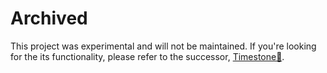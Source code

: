 # Archived

This project was experimental and will not be maintained. If you're looking for the its functionality, please refer to the successor, [Timestone🗿](https://github.com/Metamogul/timestone).
